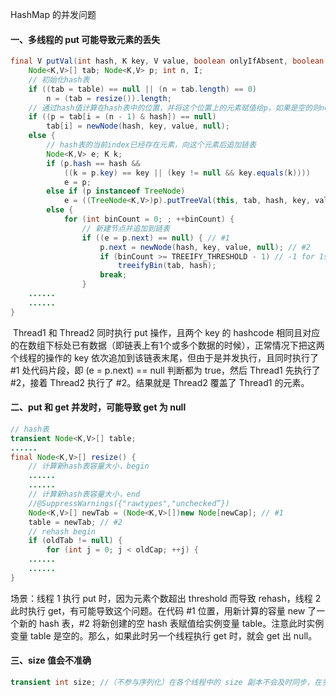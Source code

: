 HashMap 的并发问题

#### 一、多线程的 put 可能导致元素的丢失

```java
final V putVal(int hash, K key, V value, boolean onlyIfAbsent, boolean evict) {
    Node<K,V>[] tab; Node<K,V> p; int n, I;
    // 初始化hash表
    if ((tab = table) == null || (n = tab.length) == 0)
        n = (tab = resize()).length;
    // 通过hash值计算在hash表中的位置，并将这个位置上的元素赋值给p，如果是空的则new一个新的node放在这个位置上
    if ((p = tab[i = (n - 1) & hash]) == null)
        tab[i] = newNode(hash, key, value, null);
    else {
        // hash表的当前index已经存在元素，向这个元素后追加链表
        Node<K,V> e; K k;
        if (p.hash == hash &&
            ((k = p.key) == key || (key != null && key.equals(k))))
            e = p;
        else if (p instanceof TreeNode)
            e = ((TreeNode<K,V>)p).putTreeVal(this, tab, hash, key, value);
        else {
            for (int binCount = 0; ; ++binCount) {
                // 新建节点并追加到链表
                if ((e = p.next) == null) { // #1
                    p.next = newNode(hash, key, value, null); // #2
                    if (binCount >= TREEIFY_THRESHOLD - 1) // -1 for 1st
                        treeifyBin(tab, hash);
                    break;
                }
	......
	......
}
```

​	Thread1 和 Thread2 同时执行 put 操作，且两个 key 的 hashcode 相同且对应的在数组下标处已有数据（即链表上有1个或多个数据的时候），正常情况下把这两个线程的操作的 key 依次追加到该链表末尾，但由于是并发执行，且同时执行了 #1 处代码片段，即 (e = p.next) == null 判断都为 true，然后 Thread1 先执行了 #2，接着 Thread2 执行了 #2。结果就是 Thread2 覆盖了 Thread1 的元素。

#### 二、put 和 get 并发时，可能导致 get 为 null

```java
// hash表
transient Node<K,V>[] table;
......
final Node<K,V>[] resize() {
	// 计算新hash表容量大小，begin
	......
	......
	// 计算新hash表容量大小，end
	//@SuppressWarnings({"rawtypes","unchecked”})
	Node<K,V>[] newTab = (Node<K,V>[])new Node[newCap]; // #1
    table = newTab; // #2
    // rehash begin
    if (oldTab != null) {
        for (int j = 0; j < oldCap; ++j) {
    ......
	......
}
```

场景：线程 1 执行 put 时，因为元素个数超出 threshold 而导致 rehash，线程 2 此时执行 get，有可能导致这个问题。在代码 #1 位置，用新计算的容量 new 了一个新的 hash 表，#2 将新创建的空 hash 表赋值给实例变量 table。注意此时实例变量 table 是空的。那么，如果此时另一个线程执行 get 时，就会 get 出 null。

#### 三、size 值会不准确

```java
transient int size; //（不参与序列化）在各个线程中的 size 副本不会及时同步，在多个线程操作的时候，size将会被覆盖。
```

